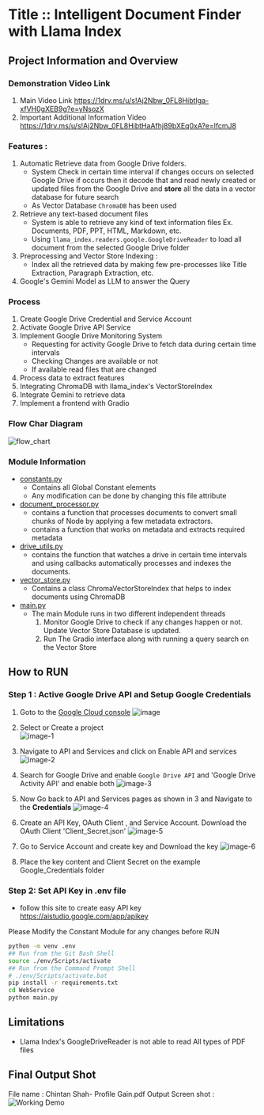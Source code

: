 
# **Title** :: Intelligent Document Finder with Llama Index 

## Project Information and Overview 

### Demonstration Video Link 
1. Main Video Link https://1drv.ms/u/s!Aj2Nbw_0FL8HibtIga-xfVH0gXEB9g?e=yNsozX
2. Important Additional Information Video  https://1drv.ms/u/s!Aj2Nbw_0FL8HibtHaAfhj89bXEq0xA?e=lfcmJ8


### Features : 
1. Automatic Retrieve data from Google Drive folders.
    - System Check in certain time interval if changes occurs on selected Google Drive if occurs then it decode that and read newly created or updated files from the Google Drive and **store** all the data in a vector database for future search 
    - As Vector Database ```ChromaDB``` has been used 
2. Retrieve any text-based document files 
    - System is able to retrieve any kind of text information files Ex. Documents, PDF, PPT, HTML, Markdown, etc.
    - Using ```llama_index.readers.google.GoogleDriveReader``` to load all document from the selected Google Drive folder 
3. Preprocessing and Vector Store Indexing :
    - Index all the retrieved data by making few pre-processes like Title Extraction, Paragraph Extraction, etc. 
4.  Google's Gemini Model as LLM to answer the Query 

### Process 
1. Create Google Drive Credential and Service Account 
2. Activate Google Drive API Service 
3. Implement Google Drive Monitoring System 
    - Requesting for activity Google Drive to fetch data during certain time intervals 
    - Checking Changes are available or not 
    - If available read files that are changed 
4. Process data to extract features 
5. Integrating ChromaDB with llama_index's VectorStoreIndex 
6. Integrate Gemini to retrieve data 
7. Implement a frontend with Gradio 

### Flow Char Diagram 
![flow_chart](https://github.com/arque1393/Document_RAG_from_GDrive_with_Llama_Index/assets/79799118/87f23a83-8b41-45bc-b3a3-7651af98268b)



### Module Information 
- [constants.py]()
    - Contains all Global Constant elements 
    - Any modification can be done by changing this file attribute 
- [document_processor.py]()
    - contains a function that processes documents to convert small chunks of Node by applying a few metadata extractors.
    - contains a function that works on metadata and extracts required metadata 
- [drive_utils.py]()
    - contains the function that watches a drive in certain time intervals and using callbacks automatically processes and indexes the documents. 
- [vector_store.py]()
    - Contains a class ChromaVectorStoreIndex that helps to index documents using ChromaDB 
- [main.py]()
    - The main Module runs in two different independent threads 
        1. Monitor Google Drive to check if any changes happen or not. Update Vector Store Database is updated. 
        2. Run The Gradio interface along with running a query search on the Vector Store 

## How to **RUN**
### Step 1 : Active Google Drive API and Setup Google Credentials 
1. Goto to the [Google Cloud console](https://console.cloud.google.com/welcome/new?pli=1)
![image](https://github.com/arque1393/Document_RAG_from_GDrive_with_Llama_Index/assets/79799118/e59f1f71-9f18-41fa-bbd3-0082908e2f03)
2. Select or Create a project   
![image-1](https://github.com/arque1393/Document_RAG_from_GDrive_with_Llama_Index/assets/79799118/b306a9b4-d2b7-462a-8d4e-00f5cfa7c978)
3. Navigate to API and Services and click on Enable API and services 
![image-2](https://github.com/arque1393/Document_RAG_from_GDrive_with_Llama_Index/assets/79799118/a326627f-503a-40c3-9958-00df56441745)
4. Search for Google Drive and enable `Google Drive API` and 'Google Drive Activity API' and enable both 
![image-3](https://github.com/arque1393/Document_RAG_from_GDrive_with_Llama_Index/assets/79799118/7d51fc5b-6b43-4c3c-a83c-20bf5e707cc3)
5. Now Go back to API and Services pages as shown in 3 and Navigate to the **Credentials**
![image-4](https://github.com/arque1393/Document_RAG_from_GDrive_with_Llama_Index/assets/79799118/ff31ceba-eddd-4f07-9a2e-8c6e881fe620)

6. Create an API Key, OAuth Client , and Service Account. Download the OAuth Client 'Client_Secret.json'
![image-5](https://github.com/arque1393/Document_RAG_from_GDrive_with_Llama_Index/assets/79799118/e8bed4fc-be7f-455f-a59c-8757fb4ff25b)

7. Go to Service Account and create key and Download the key 
![image-6](https://github.com/arque1393/Document_RAG_from_GDrive_with_Llama_Index/assets/79799118/2c5f0fa3-43de-4cd6-a396-df853c1ee885)

8. Place the key content and Client Secret on the example Google_Credentials folder 
### Step 2: Set API Key in .env file 
- follow this site to create easy API key https://aistudio.google.com/app/apikey

Please Modify the Constant Module for any changes before RUN
```bash
python -m venv .env 
## Run from the Git Bash Shell 
source ./env/Scripts/activate 
## Run from the Command Prompt Shell 
# ./env/Scripts/activate.bat
pip install -r requirements.txt
cd WebService
python main.py
```



## Limitations 
- Llama Index's GoogleDriveReader is not able to read All types of PDF files 



## Final Output Shot 
File name : Chintan Shah- Profile Gain.pdf
Output Screen shot :
![Working Demo](https://github.com/arque1393/Document_RAG_from_GDrive_with_Llama_Index/assets/79799118/8cf752df-3b5d-4710-b2d7-34331849d6ba)


